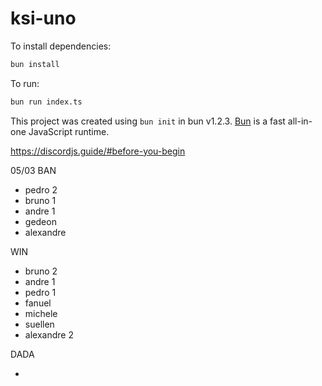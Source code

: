 # ksi-uno

To install dependencies:

```bash
bun install
```

To run:

```bash
bun run index.ts
```

This project was created using `bun init` in bun v1.2.3. [Bun](https://bun.sh) is a fast all-in-one JavaScript runtime.

https://discordjs.guide/#before-you-begin

05/03
BAN

- pedro 2
- bruno 1
- andre 1
- gedeon
- alexandre

WIN

- bruno 2
- andre 1
- pedro 1
- fanuel
- michele
- suellen
- alexandre 2

DADA

-
